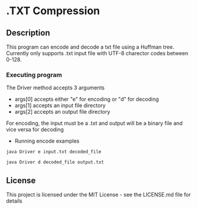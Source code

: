# .TXT Compression

## Description

This program can encode and decode a txt file using a Huffman tree. Currently only supports .txt input file with UTF-8 charector codes between 0-128.

### Executing program

The Driver method accepts 3 arguments 
* args[0] accepts either "e" for encoding or "d" for decoding
* args[1] accepts an input file directory
* args[2] accepts an output file directory

For encoding, the input must be a .txt and output will be a binary file and vice versa for decoding



* Running encode examples
```
java Driver e input.txt decoded_file

java Driver d decoded_file output.txt
```


## License

This project is licensed under the MIT License - see the LICENSE.md file for details